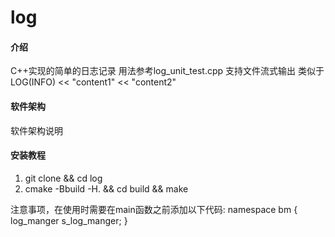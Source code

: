 # log

#### 介绍
C++实现的简单的日志记录 用法参考log_unit_test.cpp
支持文件流式输出 类似于 LOG(INFO) << "content1" << "content2"
#### 软件架构
软件架构说明


#### 安装教程

1. git clone && cd log
2. cmake -Bbuild -H. && cd build && make

注意事项，在使用时需要在main函数之前添加以下代码:
namespace bm
{
log_manger s_log_manger;
}
